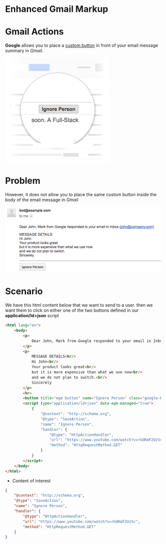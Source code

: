 # Enhanced Gmail Markup

# Gmail Actions

**Google** allows you to place a [custom button](https://developers.google.com/gmail/markup/reference/one-click-action) in front of your email message summary in *Gmail*.

![One Click Actions](https://raw.githubusercontent.com/fuse-mars/e-gmail-markup/master/ignore-person.png)

# Problem

However, it does not allow you to place the same custom button inside the body of the email message in *Gmail*

![One Click Actions](https://raw.githubusercontent.com/fuse-mars/e-gmail-markup/master/ignore-person-message.png)

# Scenario

We have this html content below that we want to send to a user. then we want them to click on either one of the two buttons defined in our **application/ld+json** script
```html
<html lang="en">
    <body>
        <p>
            Dear John, Mark from Google responded to your email in Inbox (john@comapny.com)
        </p>
        <p>
            MESSAGE DETAILS<br/>
            Hi John<br/>
            Your product looks great<br/>
            but it is more expensive than what we use now<br/>
            and we do not plan to switch.<br/>
            Sincerely
        </p>
        <hr>
        <button title="egm button" name="Ignore Person" class="google-button">Ignore Person</button>
        <script type="application/ld+json" data-egm-managed="true">
            {
                "@context": "http://schema.org",
                "@type": "SaveAction",
                "name": "Ignore Person",
                "handler": {
                    "@type": "HttpActionHandler",
                    "url": "https://www.youtube.com/watch?v=rGdKmF2UzSc",
                    "method": "HttpRequestMethod.GET"
                }
            }
        </script>
    </body>
</html>
```

* Content of interest
```json
{
    "@context": "http://schema.org",
    "@type": "SaveAction",
    "name": "Ignore Person",
    "handler": {
        "@type": "HttpActionHandler",
        "url": "https://www.youtube.com/watch?v=rGdKmF2UzSc",
        "method": "HttpRequestMethod.GET"
    }
}
```



